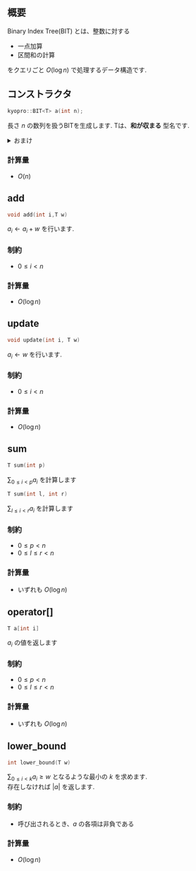 ## 概要

Binary Index Tree(BIT) とは、整数に対する

- 一点加算
- 区間和の計算

をクエリごと $O(\log n)$ で処理するデータ構造です.

## コンストラクタ

```cpp
kyopro::BIT<T> a(int n);
```

長さ $n$ の数列を扱うBITを生成します.
Tは、**和が収まる** 型名です. 

<details>
<summary>おまけ</summary>
型にoperatorを定義してから渡すことで,群やモノイドを乗せることができます(このライブラリはモノイドには対応していません...)
</details>

### 計算量

- $O(n)$

## add

```cpp
void add(int i,T w)
```

$a_i\leftarrow a_i+w$ を行います.

### 制約

- $0 \leq i \lt n$

### 計算量

- $O(\log n)$

## update
```cpp
void update(int i, T w)
```
$a_i\leftarrow w$ を行います.
### 制約

- $0 \leq i \lt n$

### 計算量

- $O(\log n)$


## sum

```cpp
T sum(int p)
```

$\sum_{0 \leq i \lt p}{a_i}$ を計算します

```cpp
T sum(int l, int r)
```

$\sum_{l \leq i \lt r}{a_i}$ を計算します

### 制約

- $0 \leq p \lt n$
- $0 \leq l \leq r \lt n$

### 計算量

- いずれも $O(\log n)$

## operator[]
```cpp
T a[int i]
```
$a_i$ の値を返します

### 制約

- $0 \leq p \lt n$
- $0 \leq l \leq r \lt n$

### 計算量

- いずれも $O(\log n)$



## lower_bound

```cpp
int lower_bound(T w)
```

$\sum_{0 \leq i \lt k}{a_i} \geq w$ となるような最小の $k$ を求めます.\
存在しなければ $\vert a \vert$ を返します.

### 制約

- 呼び出されるとき、$a$ の各項は非負である

### 計算量

- $O(\log n)$
